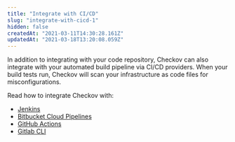 ```yaml
---
title: "Integrate with CI/CD"
slug: "integrate-with-cicd-1"
hidden: false
createdAt: "2021-03-11T14:30:28.161Z"
updatedAt: "2021-03-18T13:20:08.059Z"
---
```

In addition to integrating with your code repository, Checkov can also integrate with your automated build pipeline via CI/CD providers. When your build tests run, Checkov will scan your infrastructure as code files for misconfigurations.

Read how to integrate Checkov with:

* [Jenkins](doc:jenkins)
* [Bitbucket Cloud Pipelines](doc:bitbucket-cloud-pipelines)
* [GitHub Actions](doc:github-actions)
* [Gitlab CLI](doc:gitlab-cli)
